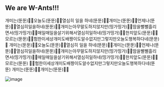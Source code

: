 ## We are W-Ants!!!

개미는(뚠뚠)🐜🐜오늘도(뚠뚠)🐜🐜열심히 일을 하네(뚠뚠)🐜🐜개미는(뚠뚠)🐜🐜언제나(뚠뚠)🐜🐜열심히일을하네(뚠뚠)🐜🐜개미는아무말도하지않지만(띵가띵가)🐜🐜땀을뻘뻘흘리면서(띵가띵가)🐜🐜매일매일을살기위해서열심히일하네(띵가띵가)🐜🐜한치앞도(뚠뚠)🐜🐜모르는(뚠뚠)🐜🐜험한이세상개미도배짱이도알수없지만그렇지만오늘도행복하다네(뚠뚠)🐜 개미는(뚠뚠)🐜🐜오늘도(뚠뚠)🐜🐜열심히 일을 하네(뚠뚠)🐜🐜개미는(뚠뚠)🐜🐜언제나(뚠뚠)🐜🐜열심히일을하네(뚠뚠)🐜🐜개미는아무말도하지않지만(띵가띵가)🐜🐜땀을뻘뻘흘리면서(띵가띵가)🐜🐜매일매일을살기위해서열심히일하네(띵가띵가)🐜🐜한치앞도(뚠뚠)🐜🐜모르는(뚠뚠) 
🐜🐜험한이세상개미도배짱이도알수없지만그렇지만오늘도행복하다네(뚠뚠)
개미는(뚠뚠)🐜🐜개미는(뚠뚠)🐜🐜

![image](https://user-images.githubusercontent.com/26742874/204800163-9e2d1429-55fd-4ec6-a402-a1de622ff16b.png)
